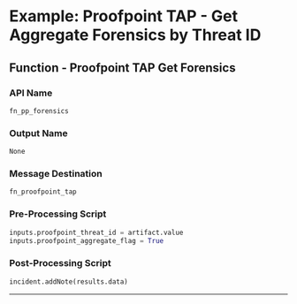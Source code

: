 <!--
    DO NOT MANUALLY EDIT THIS FILE
    THIS FILE IS AUTOMATICALLY GENERATED WITH resilient-circuits codegen
-->

# Example: Proofpoint TAP - Get Aggregate Forensics by Threat ID


## Function - Proofpoint TAP Get Forensics

### API Name
`fn_pp_forensics`

### Output Name
`None`

### Message Destination
`fn_proofpoint_tap`

### Pre-Processing Script
```python
inputs.proofpoint_threat_id = artifact.value
inputs.proofpoint_aggregate_flag = True
```

### Post-Processing Script
```python
incident.addNote(results.data)
```

---

